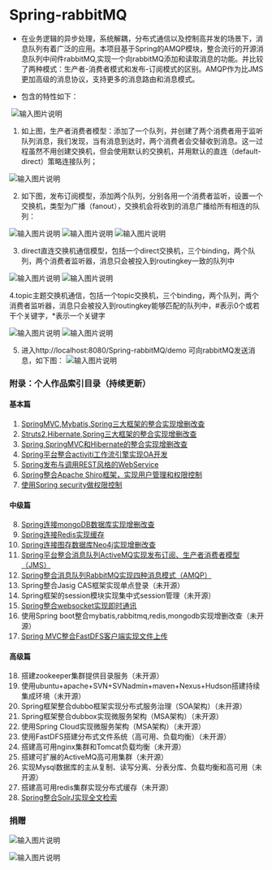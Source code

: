 # Spring-rabbitMQ
  - 在业务逻辑的异步处理，系统解耦，分布式通信以及控制高并发的场景下，消息队列有着广泛的应用。本项目基于Spring的AMQP模块，整合流行的开源消息队列中间件rabbitMQ,实现一个向rabbitMQ添加和读取消息的功能。并比较了两种模式：生产者-消费者模式和发布-订阅模式的区别。AMQP作为比JMS更加高级的消息协议，支持更多的消息路由和消息模式。
  
- 包含的特性如下：

  ![输入图片说明](http://git.oschina.net/uploads/images/2017/0223/081751_c96aa8d6_1110335.png "在这里输入图片标题")
  
1. 如上图，生产者消费者模型：添加了一个队列，并创建了两个消费者用于监听队列消息，我们发现，当有消息到达时，两个消费者会交替收到消息。这一过程虽然不用创建交换机，但会使用默认的交换机，并用默认的直连（default-direct）策略连接队列；

![输入图片说明](http://git.oschina.net/uploads/images/2017/0223/081802_088eb810_1110335.png "在这里输入图片标题")

2. 如下图，发布订阅模型，添加两个队列，分别各用一个消费者监听，设置一个交换机，类型为广播（fanout），交换机会将收到的消息广播给所有相连的队列：

![输入图片说明](http://git.oschina.net/uploads/images/2017/0223/081828_bb1c0dad_1110335.png "在这里输入图片标题")
![输入图片说明](http://git.oschina.net/uploads/images/2017/0223/081836_cf8c1eca_1110335.png "在这里输入图片标题")
![输入图片说明](http://git.oschina.net/uploads/images/2017/0223/081845_581684b4_1110335.png "在这里输入图片标题")

3. direct直连交换机通信模型，包括一个direct交换机，三个binding，两个队列，两个消费者监听器，消息只会被投入到routingkey一致的队列中

 ![输入图片说明](https://git.oschina.net/uploads/images/2017/0902/111518_ec24f2cf_1110335.png "3.png")
 ![输入图片说明](https://git.oschina.net/uploads/images/2017/0902/111713_388a2cb4_1110335.png "5.png")

4.topic主题交换机通信，包括一个topic交换机，三个binding，两个队列，两个消费者监听器，消息只会被投入到routingkey能够匹配的队列中，#表示0个或若干个关键字，*表示一个关键字

![输入图片说明](https://git.oschina.net/uploads/images/2017/0902/122830_278b8f19_1110335.png "4.png")
![输入图片说明](https://git.oschina.net/uploads/images/2017/0902/122904_a0229951_1110335.png "6.png")

5. 进入http://localhost:8080/Spring-rabbitMQ/demo 可向rabbitMQ发送消息，如下图：
 ![输入图片说明](https://git.oschina.net/uploads/images/2017/0902/122918_5adae2c4_1110335.png "QQ截图20170902122553.png")


### 附录：个人作品索引目录（持续更新）

#### 基本篇

1. [SpringMVC,Mybatis,Spring三大框架的整合实现增删改查](https://gitee.com/shenzhanwang/SSM)
2. [Struts2,Hibernate,Spring三大框架的整合实现增删改查](https://gitee.com/shenzhanwang/S2SH)
3. [Spring,SpringMVC和Hibernate的整合实现增删改查](https://gitee.com/shenzhanwang/SSH)
4. [Spring平台整合activiti工作流引擎实现OA开发](https://gitee.com/shenzhanwang/Spring-activiti)
5. [Spring发布与调用REST风格的WebService](https://gitee.com/shenzhanwang/Spring-REST)
6. [Spring整合Apache Shiro框架，实现用户管理和权限控制](https://gitee.com/shenzhanwang/Spring-shiro)
7. [使用Spring security做权限控制](https://gitee.com/shenzhanwang/spring-security-demo)

#### 中级篇

8. [Spring连接mongoDB数据库实现增删改查](https://gitee.com/shenzhanwang/Spring-mongoDB)
9. [Spring连接Redis实现缓存](https://gitee.com/shenzhanwang/Spring-redis)
10. [Spring连接图存数据库Neo4j实现增删改查](https://gitee.com/shenzhanwang/Spring-neo4j)
11. [Spring平台整合消息队列ActiveMQ实现发布订阅、生产者消费者模型（JMS）](https://gitee.com/shenzhanwang/Spring-activeMQ)
12. [Spring整合消息队列RabbitMQ实现四种消息模式（AMQP）](https://gitee.com/shenzhanwang/Spring-rabbitMQ)
13. Spring整合Jasig CAS框架实现单点登录（未开源）
14. Spring框架的session模块实现集中式session管理（未开源）
15. [Spring整合websocket实现即时通讯](https://gitee.com/shenzhanwang/Spring-websocket)
16. 使用Spring boot整合mybatis,rabbitmq,redis,mongodb实现增删改查（未开源）
17. [Spring MVC整合FastDFS客户端实现文件上传](https://gitee.com/shenzhanwang/Spring-fastdfs)

#### 高级篇

18. 搭建zookeeper集群提供目录服务（未开源）
19. 使用ubuntu+apache+SVN+SVNadmin+maven+Nexus+Hudson搭建持续集成环境（未开源）
20. Spring框架整合dubbo框架实现分布式服务治理（SOA架构）（未开源）
21. Spring框架整合dubbox实现微服务架构（MSA架构）（未开源）
22. 使用Spring Cloud实现微服务架构（MSA架构）（未开源）
23. 使用FastDFS搭建分布式文件系统（高可用、负载均衡）（未开源）
24. 搭建高可用nginx集群和Tomcat负载均衡（未开源）
25. 搭建可扩展的ActiveMQ高可用集群（未开源）
26. 实现Mysql数据库的主从复制、读写分离、分表分库、负载均衡和高可用（未开源）
27. 搭建高可用redis集群实现分布式缓存（未开源）
28. [Spring整合SolrJ实现全文检索](https://gitee.com/shenzhanwang/Spring-solr)
 

### 捐赠
![输入图片说明](https://gitee.com/uploads/images/2017/1217/145453_b639d3db_1110335.png "mm_facetoface_collect_qrcode_1513493342741.png")

![输入图片说明](https://gitee.com/uploads/images/2017/1217/145502_2d4fe513_1110335.jpeg "1513493369523.jpg")


